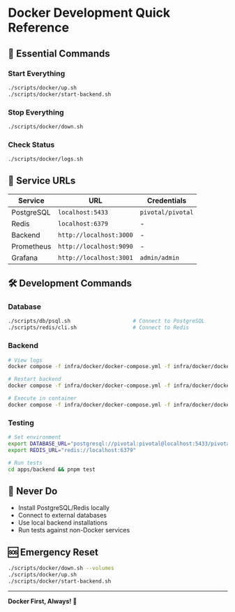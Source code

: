 # Docker Development Quick Reference

## 🚀 Essential Commands

### Start Everything
```bash
./scripts/docker/up.sh
./scripts/docker/start-backend.sh
```

### Stop Everything
```bash
./scripts/docker/down.sh
```

### Check Status
```bash
./scripts/docker/logs.sh
```

## 🔗 Service URLs

| Service | URL | Credentials |
|---------|-----|-------------|
| PostgreSQL | `localhost:5433` | `pivotal/pivotal` |
| Redis | `localhost:6379` | - |
| Backend | `http://localhost:3000` | - |
| Prometheus | `http://localhost:9090` | - |
| Grafana | `http://localhost:3001` | `admin/admin` |

## 🛠️ Development Commands

### Database
```bash
./scripts/db/psql.sh                    # Connect to PostgreSQL
./scripts/redis/cli.sh                  # Connect to Redis
```

### Backend
```bash
# View logs
docker compose -f infra/docker/docker-compose.yml -f infra/docker/docker-compose.app.yml logs backend -f

# Restart backend
docker compose -f infra/docker/docker-compose.yml -f infra/docker/docker-compose.app.yml restart backend

# Execute in container
docker compose -f infra/docker/docker-compose.yml -f infra/docker/docker-compose.app.yml exec backend sh
```

### Testing
```bash
# Set environment
export DATABASE_URL="postgresql://pivotal:pivotal@localhost:5433/pivotal"
export REDIS_URL="redis://localhost:6379"

# Run tests
cd apps/backend && pnpm test
```

## 🚫 Never Do
- Install PostgreSQL/Redis locally
- Connect to external databases
- Use local backend installations
- Run tests against non-Docker services

## 🆘 Emergency Reset
```bash
./scripts/docker/down.sh --volumes
./scripts/docker/up.sh
./scripts/docker/start-backend.sh
```

---
**Docker First, Always! 🐳**
